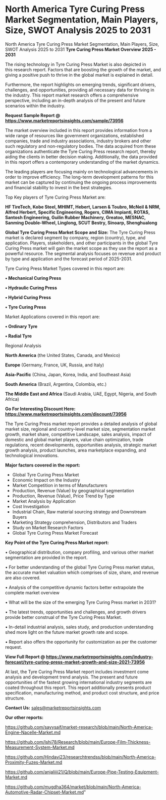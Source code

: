 # North America Tyre Curing Press Market Segmentation, Main Players, Size, SWOT Analysis 2025 to 2031
North America Tyre Curing Press Market Segmentation, Main Players, Size, SWOT Analysis 2025 to 2031
<Strong> Tyre Curing Press Market Overview 2025 - 2031</strong>

The rising technology in Tyre Curing Press Market is also depicted in this research report. Factors that are boosting the growth of the market, and giving a positive push to thrive in the global market is explained in detail.

Furthermore, the report highlights on emerging trends, significant drivers, challenges, and opportunities, providing all necessary data for thriving in the industry. This report market research offers a comprehensive perspective, including an in-depth analysis of the present and future scenarios within the industry.

<strong>Request Sample Report @ <a href=https://www.marketreportsinsights.com/sample/73956>https://www.marketreportsinsights.com/sample/73956</a></strong>

The market overview included in this report provides information from a wide range of resources like government organizations, established companies, trade and industry associations, industry brokers and other such regulatory and non-regulatory bodies. The data acquired from these organizations authenticate the Tyre Curing Press research report, thereby aiding the clients in better decision making. Additionally, the data provided in this report offers a contemporary understanding of the market dynamics.

The leading players are focusing mainly on technological advancements in order to improve efficiency. The long-term development patterns for this market can be captured by continuing the ongoing process improvements and financial stability to invest in the best strategies.

Top Key players of Tyre Curing Press Market are:

<strong>HF TireTech, Kobe Steel, MHIMT, Hebert, Larsen & Toubro, McNeil & NRM, Alfred Herbert, Specific Engineering, Rogers, CIMA Impianti, ROTAS, Santosh Engineering, Guilin Rubber Machinery, Greatoo, MESNAC, Sanming Double-Wheel, Linglong, SCUT Bestry, Sinoarp, Shenghualong</strong>

<strong><b>Global Tyre Curing Press Market Scope and Size:</b></strong>
The Tyre Curing Press market is declared segment by company, region (country), type, and application. Players, stakeholders, and other participants in the global Tyre Curing Press market will gain the market scope as they use the report as a powerful resource. The segmental analysis focuses on revenue and product by type and application and the forecast period of 2025-2031.

Tyre Curing Press Market Types covered in this report are:

<strong>• Mechanical Curing Press

• Hydraulic Curing Press 

• Hybrid Curing Press

• Tyre Curing Press</strong>

Market Applications covered in this report are:

<strong>• Ordinary Tyre

• Radial Tyre</strong> 

Regional Analysis

<strong>North America</strong> (the United States, Canada, and Mexico)

<strong>Europe</strong> (Germany, France, UK, Russia, and Italy)

<strong>Asia-Pacific</strong> (China, Japan, Korea, India, and Southeast Asia)

<strong>South America</strong> (Brazil, Argentina, Colombia, etc.)

<strong>The Middle East and Africa</strong> (Saudi Arabia, UAE, Egypt, Nigeria, and South Africa)

<strong>Go For Interesting Discount Here: <a href=https://www.marketreportsinsights.com/discount/73956>https://www.marketreportsinsights.com/discount/73956</a></strong>

The Tyre Curing Press market report provides a detailed analysis of global market size, regional and country-level market size, segmentation market growth, market share, competitive Landscape, sales analysis, impact of domestic and global market players, value chain optimization, trade regulations, recent developments, opportunities analysis, strategic market growth analysis, product launches, area marketplace expanding, and technological innovations.

<strong><b>Major factors covered in the report:</b></strong>
<ul>
  <li>Global Tyre Curing Press Market </li>
  <li>Economic Impact on the Industry</li>
  <li>Market Competition in terms of Manufacturers</li>
  <li>Production, Revenue (Value) by geographical segmentation</li>
  <li>Production, Revenue (Value), Price Trend by Type</li>
  <li>Market Analysis by Application</li>
  <li>Cost Investigation</li>
  <li>Industrial Chain, Raw material sourcing strategy and Downstream Buyers</li>
  <li>Marketing Strategy comprehension, Distributors and Traders</li>
  <li>Study on Market Research Factors</li>
  <li>Global Tyre Curing Press Market Forecast</li>
</ul>

<strong><b>Key Point of the Tyre Curing Press Market report:</b></strong>

• Geographical distribution, company profiling, and various other market segmentation are provided in the report.

• For better understanding of the global Tyre Curing Press market status, the accurate market valuation which comprises of size, share, and revenue are also covered.

• Analysis of the competitive dynamic factors better extrapolate the complete market overview

• What will be the size of the emerging Tyre Curing Press market in 2031?

• The latest trends, opportunities and challenges, and growth drivers provide better construal of the Tyre Curing Press Market.

• In-detail industrial analysis, sales study, and production understanding shed more light on the future market growth rate and scope.

• Report also offers the opportunity for customization as per the customer request.

<strong><b>View Full Report @ <a href=https://www.marketreportsinsights.com/industry-forecast/tyre-curing-press-market-growth-and-size-2021-73956>https://www.marketreportsinsights.com/industry-forecast/tyre-curing-press-market-growth-and-size-2021-73956</a></b></strong>


At last, the Tyre Curing Press Market report includes investment come analysis and development trend analysis. The present and future opportunities of the fastest growing international industry segments are coated throughout this report. This report additionally presents product specification, manufacturing method, and product cost structure, and price structure.

<strong>Contact Us:</strong>
sales@marketreportsinsights.com

<strong>Our other reports:</strong>

<a href=https://github.com/sayysaif/market-research/blob/main/North-America-Engine-Nacelle-Market.md>https://github.com/sayysaif/market-research/blob/main/North-America-Engine-Nacelle-Market.md</a>

<a href=https://github.com/Ishi78/Research/blob/main/Europe-Film-Thickness-Measurement-System-Market.md>https://github.com/Ishi78/Research/blob/main/Europe-Film-Thickness-Measurement-System-Market.md</a>

<a href=https://github.com/Hindavi23/researchtrendss/blob/main/North-America-Proximity-Fuzes-Market.md>https://github.com/Hindavi23/researchtrendss/blob/main/North-America-Proximity-Fuzes-Market.md</a>

<a href=https://github.com/anjaliiii21/Q/blob/main/Europe-Pipe-Testing-Equipment-Market.md>https://github.com/anjaliiii21/Q/blob/main/Europe-Pipe-Testing-Equipment-Market.md</a>

<a href=https://github.com/mugdha364/market/blob/main/North-America-Automotive-Radar-Chipset-Market.md>https://github.com/mugdha364/market/blob/main/North-America-Automotive-Radar-Chipset-Market.md</a>"
